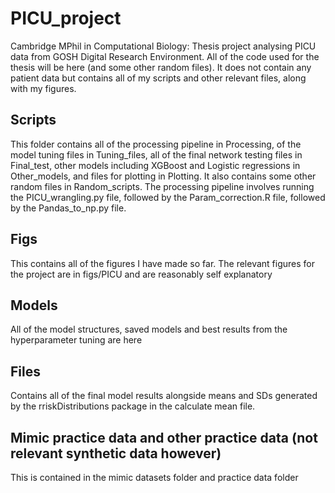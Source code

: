# PICU_project
Cambridge MPhil in Computational Biology: Thesis project analysing PICU data from GOSH Digital Research Environment. All of the code used for the thesis will be here (and some other random files). It does not contain any patient data but contains all of my scripts and other relevant files, along with my figures.

## Scripts
This folder contains all of the processing pipeline in Processing, of the model tuning files in Tuning_files, all of the final network testing files in Final_test, other models including XGBoost and Logistic regressions in Other_models, and files for plotting in Plotting. It also contains some other random files in Random_scripts. The processing pipeline involves running the PICU_wrangling.py file, followed by the Param_correction.R file, followed by the Pandas_to_np.py file.

## Figs
This contains all of the figures I have made so far. The relevant figures for the project are in figs/PICU and are reasonably self explanatory

## Models
All of the model structures, saved models and best results from the hyperparameter tuning are here

## Files
Contains all of the final model results alongside means and SDs generated by the rriskDistributions package in the calculate mean file.

## Mimic practice data and other practice data (not relevant synthetic data however)
This is contained in the mimic datasets folder and practice data folder
